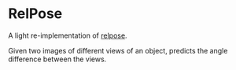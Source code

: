 # RelPose

A light re-implementation of [relpose](https://arxiv.org/pdf/2208.05963.pdf). 

Given two images of different views of an object, predicts the angle difference between the views.
